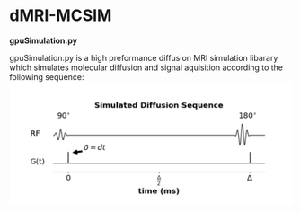 # dMRI-MCSIM

__gpuSimulation.py__

gpuSimulation.py is a high preformance diffusion MRI simulation libarary which simulates molecular diffusion and signal aquisition according to the following sequence:
![My Image](figures_for_mcsim/diff_sequence.png)
